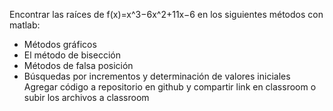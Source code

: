Encontrar las raíces de f(x)=x^3−6x^2+11x−6 en los siguientes métodos con matlab:
- Métodos gráficos
- El método de bisección
- Métodos de falsa posición
- Búsquedas por incrementos y determinación de valores iniciales
Agregar código a repositorio en github y compartir link en classroom o subir los archivos a classroom
